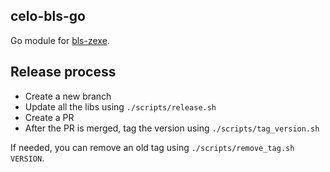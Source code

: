 celo-bls-go
-----------

Go module for [bls-zexe](https://github.com/celo-org/bls-zexe/).

## Release process

* Create a new branch
* Update all the libs using `./scripts/release.sh`
* Create a PR
* After the PR is merged, tag the version using `./scripts/tag_version.sh`

If needed, you can remove an old tag using `./scripts/remove_tag.sh VERSION`.
